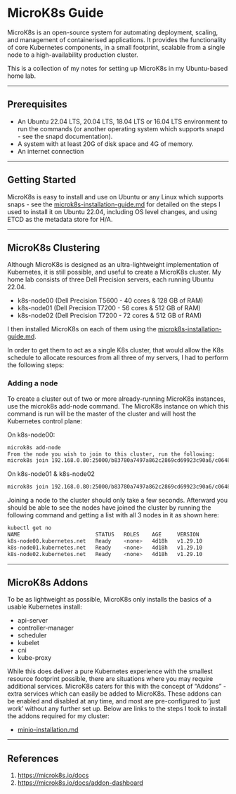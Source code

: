 # MicroK8s Guide

MicroK8s is an open-source system for automating deployment, scaling, and management of containerised applications. 
It provides the functionality of core Kubernetes components, in a small footprint, scalable from a single node to a 
high-availability production cluster.

This is a collection of my notes for setting up MicroK8s in my Ubuntu-based home lab.

-------------------
## Prerequisites

- An Ubuntu 22.04 LTS, 20.04 LTS, 18.04 LTS or 16.04 LTS environment to run the commands (or another operating system which supports snapd - see the snapd documentation).
- A system with at least 20G of disk space and 4G of memory.
- An internet connection

-------------------
## Getting Started

MicroK8s is easy to install and use on Ubuntu or any Linux which supports snaps - see the 
[microk8s-installation-guide.md](docs%2Fmicrok8s-installation-guide.md) for detailed on the steps I used to install it 
on Ubuntu 22.04, including OS level changes, and using ETCD as the metadata store for H/A.

-------------------
## MicroK8s Clustering

Although MicroK8s is designed as an ultra-lightweight implementation of Kubernetes, it is still possible, and useful to 
create a MicroK8s cluster. My home lab consists of three Dell Precision servers, each running Ubuntu 22.04. 

- k8s-node00 (Dell Precision T5600 - 40 cores & 128 GB of RAM)
- k8s-node01 (Dell Precision T7200 - 56 cores & 512 GB of RAM)
- k8s-node02 (Dell Precision T7200 - 72 cores & 512 GB of RAM)

I then installed MicroK8s on each of them using the [microk8s-installation-guide.md](docs%2Fmicrok8s-installation-guide.md). 

In order to get them to act as a single K8s cluster, that would allow the K8s schedule to allocate resources from all 
three of my servers, I had to perform the following steps:

### Adding a node

To create a cluster out of two or more already-running MicroK8s instances, use the microk8s add-node command. The MicroK8s
instance on which this command is run will be the master of the cluster and will host the Kubernetes control plane:

On k8s-node00:  

```bash
microk8s add-node
From the node you wish to join to this cluster, run the following:
microk8s join 192.168.0.80:25000/b83780a7497a862c2869cd69923c90a6/c0648301f8a2
```

On k8s-node01 & k8s-node02

```bash
microk8s join 192.168.0.80:25000/b83780a7497a862c2869cd69923c90a6/c0648301f8a2
```

Joining a node to the cluster should only take a few seconds. Afterward you should be able to see the nodes have 
joined the cluster by running the following command and getting a list with all 3 nodes in it as shown here:

```bash
kubectl get no
NAME                        STATUS   ROLES    AGE     VERSION
k8s-node00.kubernetes.net   Ready    <none>   4d18h   v1.29.10
k8s-node01.kubernetes.net   Ready    <none>   4d18h   v1.29.10
k8s-node02.kubernetes.net   Ready    <none>   4d18h   v1.29.10
```


-------------------
## MicroK8s Addons

To be as lightweight as possible, MicroK8s only installs the basics of a usable
Kubernetes install:

- api-server
- controller-manager
- scheduler 
- kubelet 
- cni 
- kube-proxy

While this does deliver a pure Kubernetes experience with the smallest resource footprint possible, there are situations
where you may require additional services. MicroK8s caters for this with the concept of “Addons” - extra services which 
can easily be added to MicroK8s. These addons can be enabled and disabled at any time, and most are pre-configured to 
‘just work’ without any further set up. Below are links to the steps I took to install the addons required for my cluster:


- [minio-installation.md](docs%2Fminio-installation.md)

-------------------
References
-------------------
1. https://microk8s.io/docs
2. https://microk8s.io/docs/addon-dashboard
